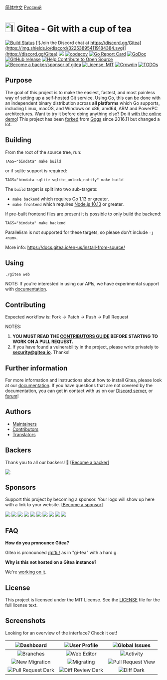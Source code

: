 [简体中文](README_ZH.md)
[Русский](README_RU.md)

<h1> <img src="https://raw.githubusercontent.com/go-gitea/gitea/master/public/img/gitea-192.png" alt="logo" width="30" height="30"> Gitea - Git with a cup of tea</h1>

[![Build Status](https://drone.gitea.io/api/badges/go-gitea/gitea/status.svg?ref=refs/heads/master)](https://drone.gitea.io/go-gitea/gitea)
[![Join the Discord chat at https://discord.gg/Gitea](https://img.shields.io/discord/322538954119184384.svg)](https://discord.gg/Gitea)
[![](https://images.microbadger.com/badges/image/gitea/gitea.svg)](https://microbadger.com/images/gitea/gitea "Get your own image badge on microbadger.com")
[![codecov](https://codecov.io/gh/go-gitea/gitea/branch/master/graph/badge.svg)](https://codecov.io/gh/go-gitea/gitea)
[![Go Report Card](https://goreportcard.com/badge/code.gitea.io/gitea)](https://goreportcard.com/report/code.gitea.io/gitea)
[![GoDoc](https://godoc.org/code.gitea.io/gitea?status.svg)](https://godoc.org/code.gitea.io/gitea)
[![GitHub release](https://img.shields.io/github/release/go-gitea/gitea.svg)](https://github.com/go-gitea/gitea/releases/latest)
[![Help Contribute to Open Source](https://www.codetriage.com/go-gitea/gitea/badges/users.svg)](https://www.codetriage.com/go-gitea/gitea)
[![Become a backer/sponsor of gitea](https://opencollective.com/gitea/tiers/backers/badge.svg?label=backers&color=brightgreen)](https://opencollective.com/gitea)
[![License: MIT](https://img.shields.io/badge/License-MIT-blue.svg)](https://opensource.org/licenses/MIT)
[![Crowdin](https://badges.crowdin.net/gitea/localized.svg)](https://crowdin.com/project/gitea)
[![TODOs](https://badgen.net/https/api.tickgit.com/badgen/github.com/go-gitea/gitea)](https://www.tickgit.com/browse?repo=github.com/go-gitea/gitea)

## Purpose

The goal of this project is to make the easiest, fastest, and most
painless way of setting up a self-hosted Git service.
Using Go, this can be done with an independent binary distribution across
**all platforms** which Go supports, including Linux, macOS, and Windows
on x86, amd64, ARM and PowerPC architectures.
Want to try it before doing anything else?
Do it [with the online demo](https://try.gitea.io/)!
This project has been
[forked](https://blog.gitea.io/2016/12/welcome-to-gitea/) from
[Gogs](https://gogs.io) since 2016.11 but changed a lot.

## Building

From the root of the source tree, run:

    TAGS="bindata" make build

or if sqlite support is required:

    TAGS="bindata sqlite sqlite_unlock_notify" make build

The `build` target is split into two sub-targets:

- `make backend` which requires [Go 1.13](https://golang.org/dl/) or greater.
- `make frontend` which requires [Node.js 10.13](https://nodejs.org/en/download/) or greater.

If pre-built frontend files are present it is possible to only build the backend:

    TAGS="bindata" make backend

Parallelism is not supported for these targets, so please don't include `-j <num>`.

More info: https://docs.gitea.io/en-us/install-from-source/

## Using

    ./gitea web

NOTE: If you're interested in using our APIs, we have experimental
support with [documentation](https://try.gitea.io/api/swagger).

## Contributing

Expected workflow is: Fork -> Patch -> Push -> Pull Request

NOTES:

1. **YOU MUST READ THE [CONTRIBUTORS GUIDE](CONTRIBUTING.md) BEFORE STARTING TO WORK ON A PULL REQUEST.**
2. If you have found a vulnerability in the project, please write privately to **security@gitea.io**. Thanks!

## Further information

For more information and instructions about how to install Gitea, please look
at our [documentation](https://docs.gitea.io/en-us/). If you have questions
that are not covered by the documentation, you can get in contact with us on
our [Discord server](https://discord.gg/Gitea),
or [forum](https://discourse.gitea.io/)!

## Authors

* [Maintainers](https://github.com/orgs/go-gitea/people)
* [Contributors](https://github.com/go-gitea/gitea/graphs/contributors)
* [Translators](options/locale/TRANSLATORS)

## Backers

Thank you to all our backers! 🙏 [[Become a backer](https://opencollective.com/gitea#backer)]

<a href="https://opencollective.com/gitea#backers" target="_blank"><img src="https://opencollective.com/gitea/backers.svg?width=890"></a>

## Sponsors

Support this project by becoming a sponsor. Your logo will show up here with a link to your website. [[Become a sponsor](https://opencollective.com/gitea#sponsor)]

<a href="https://opencollective.com/gitea/sponsor/0/website" target="_blank"><img src="https://opencollective.com/gitea/sponsor/0/avatar.svg"></a>
<a href="https://opencollective.com/gitea/sponsor/1/website" target="_blank"><img src="https://opencollective.com/gitea/sponsor/1/avatar.svg"></a>
<a href="https://opencollective.com/gitea/sponsor/2/website" target="_blank"><img src="https://opencollective.com/gitea/sponsor/2/avatar.svg"></a>
<a href="https://opencollective.com/gitea/sponsor/3/website" target="_blank"><img src="https://opencollective.com/gitea/sponsor/3/avatar.svg"></a>
<a href="https://opencollective.com/gitea/sponsor/4/website" target="_blank"><img src="https://opencollective.com/gitea/sponsor/4/avatar.svg"></a>
<a href="https://opencollective.com/gitea/sponsor/5/website" target="_blank"><img src="https://opencollective.com/gitea/sponsor/5/avatar.svg"></a>
<a href="https://opencollective.com/gitea/sponsor/6/website" target="_blank"><img src="https://opencollective.com/gitea/sponsor/6/avatar.svg"></a>
<a href="https://opencollective.com/gitea/sponsor/7/website" target="_blank"><img src="https://opencollective.com/gitea/sponsor/7/avatar.svg"></a>
<a href="https://opencollective.com/gitea/sponsor/8/website" target="_blank"><img src="https://opencollective.com/gitea/sponsor/8/avatar.svg"></a>
<a href="https://opencollective.com/gitea/sponsor/9/website" target="_blank"><img src="https://opencollective.com/gitea/sponsor/9/avatar.svg"></a>

## FAQ

**How do you pronounce Gitea?**

Gitea is pronounced [/ɡɪ’ti:/](https://youtu.be/EM71-2uDAoY) as in "gi-tea" with a hard g.

**Why is this not hosted on a Gitea instance?**

We're [working on it](https://github.com/go-gitea/gitea/issues/1029).

## License

This project is licensed under the MIT License.
See the [LICENSE](https://github.com/go-gitea/gitea/blob/master/LICENSE) file
for the full license text.

## Screenshots
Looking for an overview of the interface? Check it out!

|![Dashboard](https://dl.gitea.io/screenshots/home_timeline.png)|![User Profile](https://dl.gitea.io/screenshots/user_profile.png)|![Global Issues](https://dl.gitea.io/screenshots/global_issues.png)|
|:---:|:---:|:---:|
|![Branches](https://dl.gitea.io/screenshots/branches.png)|![Web Editor](https://dl.gitea.io/screenshots/web_editor.png)|![Activity](https://dl.gitea.io/screenshots/activity.png)|
|![New Migration](https://dl.gitea.io/screenshots/migration.png)|![Migrating](https://dl.gitea.io/screenshots/migration.gif)|![Pull Request View](https://image.ibb.co/e02dSb/6.png)
![Pull Request Dark](https://dl.gitea.io/screenshots/pull_requests_dark.png)|![Diff Review Dark](https://dl.gitea.io/screenshots/review_dark.png)|![Diff Dark](https://dl.gitea.io/screenshots/diff_dark.png)|
